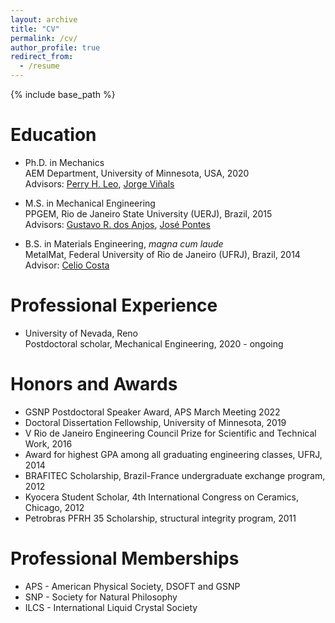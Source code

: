 ```yaml
---
layout: archive
title: "CV"
permalink: /cv/
author_profile: true
redirect_from:
  - /resume
---
```


{% include base_path %}

Education
======
* Ph.D. in Mechanics <br/>
  AEM Department, University of Minnesota, USA, 2020 <br/>
  Advisors: [Perry H. Leo](https://cse.umn.edu/aem/perry-h-leo), [Jorge Viñals](https://cse.umn.edu/physics/jorge-vinals)

* M.S. in Mechanical Engineering <br/>
  PPGEM, Rio de Janeiro State University (UERJ), Brazil, 2015 <br/>
  Advisors: [Gustavo R. dos Anjos](https://gustavorabello.github.io/), [José Pontes](http://www.gesar.uerj.br/en/staff/professor-jose-pontes.html)

* B.S. in Materials Engineering, *magna cum laude* <br/>
  MetalMat, Federal University of Rio de Janeiro (UFRJ), Brazil, 2014 <br/>
  Advisor: [Celio Costa](http://www.metalmat.ufrj.br/index.php/br/o-pemm/corpo-docente/professores/25-celio-albano-da-costa-neto)

Professional Experience
======
* University of Nevada, Reno <br/>
  Postdoctoral scholar, Mechanical Engineering, 2020 - ongoing

Honors and Awards
======
* GSNP Postdoctoral Speaker Award, APS March Meeting 2022
* Doctoral Dissertation Fellowship, University of Minnesota, 2019
* V Rio de Janeiro Engineering Council Prize for Scientific and Technical Work, 2016
* Award for highest GPA among all graduating engineering classes, UFRJ, 2014
* BRAFITEC Scholarship, Brazil-France undergraduate exchange program, 2012
* Kyocera Student Scholar, 4th International Congress on Ceramics, Chicago, 2012
* Petrobras PFRH 35 Scholarship, structural integrity program, 2011


Professional Memberships
======
* APS - American Physical Society, DSOFT and GSNP
* SNP - Society for Natural Philosophy
* ILCS - International Liquid Crystal Society